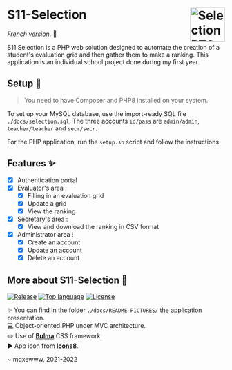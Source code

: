 # S11-Selection <img href="https://github.com/mqxewww/s11-selection" src="https://raw.githubusercontent.com/mqxewww/s11-selection/main/public/assets/images/icones8-favicon.png" width="80px" alt="Selection BTS logo" align="right">

*[French version](https://github.com/mqxewww/s11-selection/blob/main/docs/README-FR.md)*. :memo:

S11 Selection is a PHP web solution designed to automate the creation of a student's evaluation grid and then gather them to make a ranking. This application is an individual school project done during my first year.

## Setup :rocket:

> You need to have Composer and PHP8 installed on your system.

To set up your MySQL database, use the import-ready SQL file `./docs/selection.sql`. The three accounts `id/pass` are `admin/admin`, `teacher/teacher` and `secr/secr`.

For the PHP application, run the `setup.sh` script and follow the instructions.

## Features :sparkles:

- [x] Authentication portal
- [x] Evaluator's area :
  - [x] Filling in an evaluation grid
  - [x] Update a grid
  - [x] View the ranking
- [x] Secretary's area :
  - [x] View and download the ranking in CSV format
- [x] Administrator area :
  - [x] Create an account
  - [x] Update an account
  - [x] Delete an account

## More about S11-Selection :memo:

[![Release](https://img.shields.io/github/v/release/mqxewww/s11-selection?label=latest%20release&logo=git&logoColor=white&style=for-the-badge)](https://github.com/mqxewww/s11-selection/releases)
[![Top language](https://img.shields.io/github/languages/top/mqxewww/s11-selection?color=777BB4&logo=php&logoColor=white&style=for-the-badge)](https://github.com/mqxewww/s11-selection/search?l=php)
[![License](https://img.shields.io/github/license/mqxewww/s11-selection?style=for-the-badge)](https://github.com/mqxewww/s11-selection/blob/master/LICENSE)

:sparkles: You can find in the folder `./docs/README-PICTURES/` the application presentation.\
:computer: Object-oriented PHP under MVC architecture.\
:pencil2: Use of **[Bulma](https://bulma.io/documentation/overview/start/)** CSS framework.\
:arrow_forward: App icon from **[Icons8](https://icons8.com/icon/64044/grid)**.

~ mqxewww, 2021-2022
